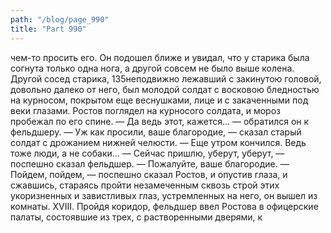 ```yaml
---
path: "/blog/page_990"
title: "Part 990"
---
```


чем-то просить его. Он подошел ближе и увидал, что у старика была согнута только одна нога, а другой совсем не было выше колена. Другой сосед старика, 135неподвижно лежавший с закинутою головой, довольно далеко от него, был молодой солдат с восковою бледностью на курносом, покрытом еще веснушками, лице и с закаченными под веки глазами. Ростов поглядел на курносого солдата, и мороз пробежал по его спине.
— Да ведь этот, кажется... — обратился он к фельдшеру.
— Уж как просили, ваше благородие, — сказал старый солдат с дрожанием нижней челюсти. — Еще утром кончился. Ведь тоже люди, а не собаки...
— Сейчас пришлю, уберут, уберут, — поспешно сказал фельдшер. — Пожалуйте, ваше благородие.
— Пойдем, пойдем, — поспешно сказал Ростов, и опустив глаза, и сжавшись, стараясь пройти незамеченным сквозь строй этих укоризненных и завистливых глаз, устремленных на него, он вышел из комнаты.
XVIII.
Пройдя коридор, фельдшер ввел Ростова в офицерские палаты, состоявшие из трех, с растворенными дверями, к
